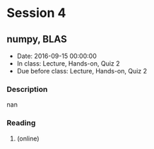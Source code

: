 # Session 4
## numpy, BLAS
- Date: 2016-09-15 00:00:00
- In class: Lecture, Hands-on, Quiz 2
- Due before class: Lecture, Hands-on, Quiz 2
### Description
nan
### Reading
1. (online)
